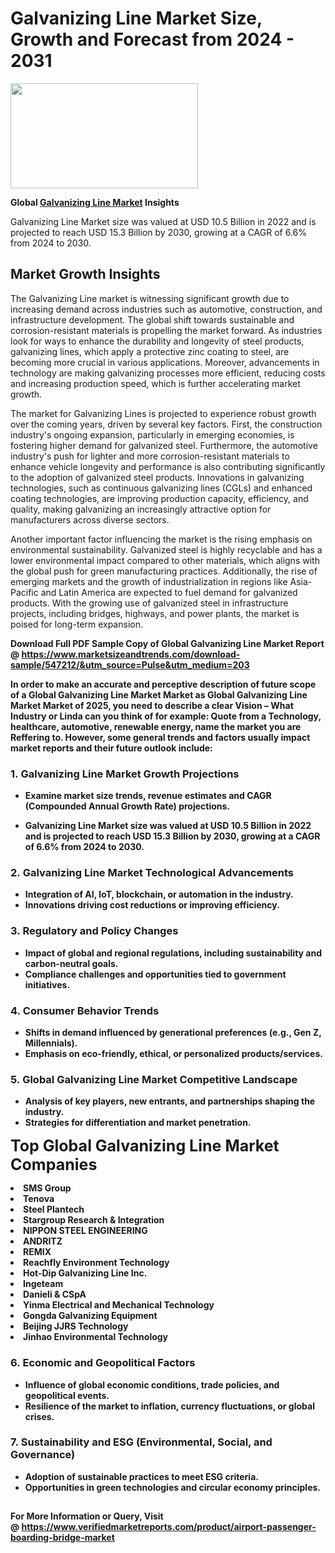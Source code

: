 <H1>Galvanizing Line Market Size, Growth and Forecast from 2024 - 2031</H1><img class="aligncenter size-medium wp-image-584254" src="https://thirdeyenews.in/wp-content/uploads/2024/09/Global-Market-Research-300x168.jpeg" alt="" width="300" height="168" /><p><strong>Global&nbsp;<a href="https://www.marketsizeandtrends.com/download-sample/547212/&amp;utm_source=Pulse&amp;utm_medium=203">Galvanizing Line Market</a> Insights</strong></p><p>Galvanizing Line Market size was valued at USD 10.5 Billion in 2022 and is projected to reach USD 15.3 Billion by 2030, growing at a CAGR of 6.6% from 2024 to 2030.</p><p><h2>Market Growth Insights</h2> <p>The Galvanizing Line market is witnessing significant growth due to increasing demand across industries such as automotive, construction, and infrastructure development. The global shift towards sustainable and corrosion-resistant materials is propelling the market forward. As industries look for ways to enhance the durability and longevity of steel products, galvanizing lines, which apply a protective zinc coating to steel, are becoming more crucial in various applications. Moreover, advancements in technology are making galvanizing processes more efficient, reducing costs and increasing production speed, which is further accelerating market growth.</p> <p><strong></strong></p> <p>The market for Galvanizing Lines is projected to experience robust growth over the coming years, driven by several key factors. First, the construction industry's ongoing expansion, particularly in emerging economies, is fostering higher demand for galvanized steel. Furthermore, the automotive industry's push for lighter and more corrosion-resistant materials to enhance vehicle longevity and performance is also contributing significantly to the adoption of galvanized steel products. Innovations in galvanizing technologies, such as continuous galvanizing lines (CGLs) and enhanced coating technologies, are improving production capacity, efficiency, and quality, making galvanizing an increasingly attractive option for manufacturers across diverse sectors.</p> <p>Another important factor influencing the market is the rising emphasis on environmental sustainability. Galvanized steel is highly recyclable and has a lower environmental impact compared to other materials, which aligns with the global push for green manufacturing practices. Additionally, the rise of emerging markets and the growth of industrialization in regions like Asia-Pacific and Latin America are expected to fuel demand for galvanized products. With the growing use of galvanized steel in infrastructure projects, including bridges, highways, and power plants, the market is poised for long-term expansion.</p> <p><strong></p><p><span class=""><strong>Download Full PDF Sample Copy of Global Galvanizing Line Market Report</strong> @ <a href="https://www.marketsizeandtrends.com/download-sample/547212/&amp;utm_source=Pulse&amp;utm_medium=203" target="_blank">https://www.marketsizeandtrends.com/download-sample/547212/&amp;utm_source=Pulse&amp;utm_medium=203</a></span></p><p>In order to make an accurate and perceptive description of future scope of a Global&nbsp;Galvanizing Line Market Market as Global&nbsp;Galvanizing Line Market Market of 2025, you need to describe a clear Vision &ndash; What Industry or Linda can you think of for example: Quote from a Technology, healthcare, automotive, renewable energy, name the market you are Reffering to. However, some general trends and factors usually impact market reports and their future outlook include:</p><h3>1.&nbsp;<strong>Galvanizing Line Market Growth Projections</strong></h3><ul><li>Examine market size trends, revenue estimates and CAGR (Compounded Annual Growth Rate) projections.</li><li><p>Galvanizing Line Market size was valued at USD 10.5 Billion in 2022 and is projected to reach USD 15.3 Billion by 2030, growing at a CAGR of 6.6% from 2024 to 2030.</p></li></ul><h3>2.&nbsp;<strong>Galvanizing Line Market Technological Advancements</strong></h3><ul><li>Integration of AI, IoT, blockchain, or automation in the industry.</li><li>Innovations driving cost reductions or improving efficiency.</li></ul><h3>3.&nbsp;<strong>Regulatory and Policy Changes</strong></h3><ul><li>Impact of global and regional regulations, including sustainability and carbon-neutral goals.</li><li>Compliance challenges and opportunities tied to government initiatives.</li></ul><h3>4.&nbsp;<strong>Consumer Behavior Trends</strong></h3><ul><li>Shifts in demand influenced by generational preferences (e.g., Gen Z, Millennials).</li><li>Emphasis on eco-friendly, ethical, or personalized products/services.</li></ul><h3>5.&nbsp;<strong>Global Galvanizing Line Market Competitive Landscape</strong></h3><ul><li>Analysis of key players, new entrants, and partnerships shaping the industry.</li><li>Strategies for differentiation and market penetration.</li></ul><p data-pm-slice="1 1 []"><span style="color: inherit; font-family: inherit; font-size: 25px;">Top Global Galvanizing Line Market Companies</span></p><div class="" data-test-id=""><p><li>SMS Group</li><li> Tenova</li><li> Steel Plantech</li><li> Stargroup Research & Integration</li><li> NIPPON STEEL ENGINEERING</li><li> ANDRITZ</li><li> REMIX</li><li> Reachfly Environment Technology</li><li> Hot-Dip Galvanizing Line Inc.</li><li> Ingeteam</li><li> Danieli & CSpA</li><li> Yinma Electrical and Mechanical Technology</li><li> Gongda Galvanizing Equipment</li><li> Beijing JJRS Technology</li><li> Jinhao Environmental Technology</li></p></div><h3>6.&nbsp;<strong>Economic and Geopolitical Factors</strong></h3><ul><li>Influence of global economic conditions, trade policies, and geopolitical events.</li><li>Resilience of the market to inflation, currency fluctuations, or global crises.</li></ul><h3>7.&nbsp;<strong>Sustainability and ESG (Environmental, Social, and Governance)</strong></h3><ul><li>Adoption of sustainable practices to meet ESG criteria.</li><li>Opportunities in green technologies and circular economy principles.</li></ul><h2><strong style="font-size: 14px;">For More Information or Query, Visit @&nbsp;</strong><a style="background-color: #ffffff; font-size: 14px;" href="https://www.marketsizeandtrends.com/report/galvanizing-line-market/" target="_blank">https://www.verifiedmarketreports.com/product/airport-passenger-boarding-bridge-market</a></h2>
